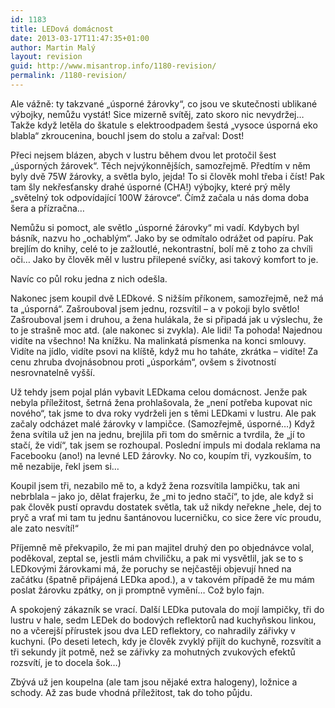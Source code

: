 ```yaml
---
id: 1183
title: LEDová domácnost
date: 2013-03-17T11:47:35+01:00
author: Martin Malý
layout: revision
guid: http://www.misantrop.info/1180-revision/
permalink: /1180-revision/
---
```

Ale vážně: ty takzvané &#8222;úsporné žárovky&#8220;, co jsou ve skutečnosti ublikané výbojky, nemůžu vystát! Sice mizerně svítěj, zato skoro nic nevydržej&#8230; Takže když letěla do škatule s elektroodpadem šestá &#8222;vysoce úsporná eko blabla&#8220; zkroucenina, bouchl jsem do stolu a zařval: Dost!

<!--more-->

Přeci nejsem blázen, abych v lustru během dvou let protočil šest &#8222;úsporných žárovek&#8220;. Těch nejvýkonnějších, samozřejmě. Předtím v něm byly dvě 75W žárovky, a světla bylo, jejda! To si člověk mohl třeba i číst! Pak tam šly nekřesťansky drahé úsporné (CHA!) výbojky, které prý měly &#8222;světelný tok odpovídající 100W žárovce&#8220;. Čímž začala u nás doma doba šera a přízračna&#8230;

Nemůžu si pomoct, ale světlo &#8222;úsporné žárovky&#8220; mi vadí. Kdybych byl básník, nazvu ho &#8222;ochablým&#8220;. Jako by se odmítalo odrážet od papíru. Pak brejlím do knihy, celé to je zažloutlé, nekontrastní, bolí mě z toho za chvíli oči&#8230; Jako by člověk měl v lustru přilepené svíčky, asi takový komfort to je.

Navíc co půl roku jedna z nich odešla.

Nakonec jsem koupil dvě LEDkové. S nižším příkonem, samozřejmě, než má ta &#8222;úsporná&#8220;. Zašrouboval jsem jednu, rozsvítil &#8211; a v pokoji bylo světlo! Zašrouboval jsem i druhou, a žena hulákala, že si připadá jak u výslechu, že to je strašně moc atd. (ale nakonec si zvykla). Ale lidi! Ta pohoda! Najednou vidíte na všechno! Na knížku. Na malinkatá písmenka na konci smlouvy. Vidíte na jídlo, vidíte psovi na klíště, když mu ho taháte, zkrátka &#8211; vidíte! Za cenu zhruba dvojnásobnou proti &#8222;úsporkám&#8220;, ovšem s životností nesrovnatelně vyšší.

Už tehdy jsem pojal plán vybavit LEDkama celou domácnost. Jenže pak nebyla příležitost, šetrná žena prohlašovala, že &#8222;není potřeba kupovat nic nového&#8220;, tak jsme to dva roky vydrželi jen s těmi LEDkami v lustru. Ale pak začaly odcházet malé žárovky v lampičce. (Samozřejmě, úsporné&#8230;) Když žena svítila už jen na jednu, brejlila při tom do směrnic a tvrdila, že &#8222;jí to stačí, že vidí&#8220;, tak jsem se rozhoupal. Poslední impuls mi dodala reklama na Facebooku (ano!) na levné LED žárovky. No co, koupím tři, vyzkouším, to mě nezabije, řekl jsem si&#8230;

Koupil jsem tři, nezabilo mě to, a když žena rozsvítila lampičku, tak ani nebrblala &#8211; jako jo, dělat frajerku, že &#8222;mi to jedno stačí&#8220;, to jde, ale když si pak člověk pustí opravdu dostatek světla, tak už nikdy neřekne &#8222;hele, dej to pryč a vrať mi tam tu jednu šantánovou lucerničku, co sice žere víc proudu, ale zato nesvítí!&#8220;

Příjemně mě překvapilo, že mi pan majitel druhý den po objednávce volal, poděkoval, zeptal se, jestli mám chviličku, a pak mi vysvětlil, jak se to s LEDkovými žárovkami má, že poruchy se nejčastěji objevují hned na začátku (špatně připájená LEDka apod.), a v takovém případě že mu mám poslat žárovku zpátky, on ji promptně vymění&#8230; Což bylo fajn.

A spokojený zákazník se vrací. Další LEDka putovala do mojí lampičky, tři do lustru v hale, sedm LEDek do bodových reflektorů nad kuchyňskou linkou, no a včerejší přírustek jsou dva LED reflektory, co nahradily zářivky v kuchyni. (Po deseti letech, kdy je člověk zvyklý přijít do kuchyně, rozsvítit a tři sekundy jít potmě, než se zářivky za mohutných zvukových efektů rozsvítí, je to docela šok&#8230;)

Zbývá už jen koupelna (ale tam jsou nějaké extra halogeny), ložnice a schody. Až zas bude vhodná příležitost, tak do toho půjdu.

&nbsp;